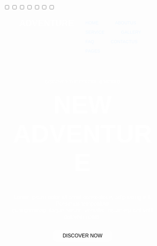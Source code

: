 <!DOCTYPE html>
<html lang="en">
<head>
  <meta charset="UTF-8">
  <meta name="viewport" content="width=device-width, initial-scale=1.0">
  <title>ADVENTURE WEBSITE</title>
  <style>
    body {
      margin-top: 10px;
      font-family: 'Poppins', sans-serif;
      background-image: url(/25351.jpg);
      background-size: cover;
      background-repeat: no-repeat;
      color: #fff;
    }
    nav {
      display: flex;
      justify-content: space-between;
      align-content: center;
      padding: 25px 50px;
    }
    .logo {
      font-size: 28px;
      font-weight: bold;
    }
    .nav label {
      text-decoration: none;
      color: aliceblue;
      margin-left: 25px;
      border: 2px solid transparent;
      padding: 5px 10px;
      transition: border-color 0.3s;
      cursor: pointer;
      display: inline-block;
    }
    .nav label:hover {
      border-color: grey;
    }
    .hero {
      text-align: center;
      margin-top: 10%;
      padding: 0 20px;
    }
    .hero h1 {
      font-size: 80px;
      margin-top: 20px;
    }
    .hero p {
      font-size: 18px;
      max-width: 600px;
      margin: 0 auto 30px;
    }
    .btn {
      padding: 10px 30px;
      font-size: 16px;
      border-radius: 15px;
      border: none;
      background-color: #ffffffcc;
      color: #000;
      cursor: pointer;
      transition: background-color 0.3s, opacity 0.3s;
    }
    .btn:hover {
      background-color: #ffffff67;
      opacity: 0.6;
    }

    /* Hide all checkboxes */
    input[type="checkbox"] {
      display: none;
    }

    /* Common slide content style */
    .slide-content {
      position: fixed;
      top: -100%;
      left: 0;
      width: 100%;
      background: rgba(0, 0, 0, 0.9);
      color: white;
      text-align: center;
      padding: 50px 20px;
      font-size: 24px;
      transition: top 0.5s ease;
      z-index: 1000;
    }

    /* Each checkbox triggers its own slide */
    #toggle-home:checked ~ .home-slide,
    #toggle-about:checked ~ .about-slide,
    #toggle-service:checked ~ .service-slide,
    #toggle-gallery:checked ~ .gallery-slide,
    #toggle-faq:checked ~ .faq-slide,
    #toggle-contact:checked ~ .contact-slide,
    #toggle-pages:checked ~ .pages-slide {
      top: 0;
    }

    .close-btn {
      display: block;
      margin-top: 20px;
      padding: 10px 20px;
      background: white;
      color: black;
      border-radius: 8px;
      text-decoration: none;
      font-size: 16px;
      width: fit-content;
      margin-left: auto;
      margin-right: auto;
    }
    .close-btn:hover {
      background: grey;
      color: white;
    }
  </style>
</head>
<body>

  <!-- Hidden Checkboxes -->
  <input type="checkbox" id="toggle-home">
  <input type="checkbox" id="toggle-about">
  <input type="checkbox" id="toggle-service">
  <input type="checkbox" id="toggle-gallery">
  <input type="checkbox" id="toggle-faq">
  <input type="checkbox" id="toggle-contact">
  <input type="checkbox" id="toggle-pages">

  <nav>
    <div class="logo">ADVENTURE</div>
    <div class="nav">
      <label for="toggle-home">HOME</label>
      <label for="toggle-about">ABOUTUS</label>
      <label for="toggle-service">SERVICE</label>
      <label for="toggle-gallery">GALLERY</label>
      <label for="toggle-faq">FAQ</label>
      <label for="toggle-contact">CONTACTUS</label>
      <label for="toggle-pages">PAGES</label>
    </div>
  </nav>

  <div class="hero">
    <div>DISCOVER THE COLORFUL WORLD</div>
    <h1>NEW ADVENTURE</h1>
    <p>
      Lorem ipsum dolor sit amet consectetur, adipisicing elit. Possimus temporibus <br />
      cum commodi itaque harum, veritatis, ipsum est sint velit dolorem nobis.
    </p>
    <button class="btn">DISCOVER NOW</button>
  </div>

  <!-- Slide Contents -->

  <div class="slide-content home-slide">
    <h2>Welcome to Home Section!</h2>
    <p>This content slides down when you click "HOME".</p>
    <label for="toggle-home" class="close-btn">CLOSE</label>
  </div>

  <div class="slide-content about-slide">
    <h2>About Us</h2>
    <p>Learn more about our amazing adventures!</p>
    <label for="toggle-about" class="close-btn">CLOSE</label>
  </div>

  <div class="slide-content service-slide">
    <h2>Our Services</h2>
    <p>Explore the services we offer for your next adventure.</p>
    <label for="toggle-service" class="close-btn">CLOSE</label>
  </div>

  <div class="slide-content gallery-slide">
    <h2>Gallery</h2>
    <p>Check out the memories we've captured during our journeys!</p>
    <label for="toggle-gallery" class="close-btn">CLOSE</label>
  </div>

  <div class="slide-content faq-slide">
    <h2>FAQ</h2>
    <p>Find answers to common questions about our adventures.</p>
    <label for="toggle-faq" class="close-btn">CLOSE</label>
  </div>

  <div class="slide-content contact-slide">
    <h2>Contact Us</h2>
    <p>Get in touch and start your journey with us today!</p>
    <label for="toggle-contact" class="close-btn">CLOSE</label>
  </div>

  <div class="slide-content pages-slide">
    <h2>Pages</h2>
    <p>Explore additional pages and learn more about what we do.</p>
    <label for="toggle-pages" class="close-btn">CLOSE</label>
  </div>

</body>
</html>

